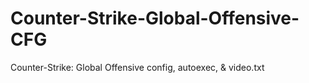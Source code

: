 # Counter-Strike-Global-Offensive-CFG
Counter-Strike: Global Offensive config, autoexec, &amp; video.txt
